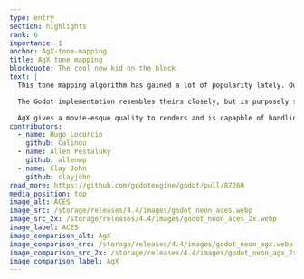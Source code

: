 ```yaml
---
type: entry
section: highlights
rank: 6
importance: 1
anchor: AgX-tone-mapping
title: AgX tone mapping
blockquote: The cool new kid on the block
text: |
  This tone mapping algorithm has gained a lot of popularity lately. Our friends at Blender even replaced their previous "filmic" tone mapper with AgX.

  The Godot implementation resembles theirs closely, but is purposely simplified to be more suitable for real time use cases.

  AgX gives a movie-esque quality to renders and is capapble of handling very bright scenes better than our other available options.
contributors:
  - name: Hugo Locurcio
    github: Calinou
  - name: Allen Pestaluky
    github: allenwp
  - name: Clay John
    github: clayjohn
read_more: https://github.com/godotengine/godot/pull/87260
media_position: top
image_alt: ACES
image_src: /storage/releases/4.4/images/godot_neon_aces.webp
image_src_2x: /storage/releases/4.4/images/godot_neon_aces_2x.webp
image_label: ACES
image_comparison_alt: AgX
image_comparison_src: /storage/releases/4.4/images/godot_neon_agx.webp
image_comparison_src_2x: /storage/releases/4.4/images/godot_neon_agx_2x.webp
image_comparison_label: AgX
---
```


